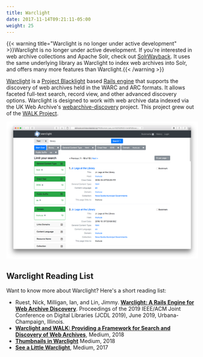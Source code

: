 ```yaml
---
title: Warclight
date: 2017-11-14T09:21:11-05:00
weight: 25
---
```


{{< warning title="Warclight is no longer under active development" >}}Warclight is no longer under active development. If you're interested in web archive collections and Apache Solr, check out [SolrWayback](https://github.com/netarchivesuite/solrwayback). It uses the same underlying library as Warclight to index web archives into Solr, and offers many more features than Warclight.{{< /warning >}}

[Warclight](https://github.com/archivesunleashed/warclight) is a [Project Blacklight](http://projectblacklight.org/) based [Rails engine](http://guides.rubyonrails.org/engines.html) that supports the discovery of web archives held in the WARC and ARC formats. It allows faceted full-text search, record view, and other advanced discovery options. Warclight is designed to work with web archive data indexed via the UK Web Archive's [webarchive-discovery](https://github.com/ukwa/webarchive-discovery) project. This project grew out of the [WALK Project](https://uwaterloo.ca/web-archive-group/news/compute-canada-grant-web-archives-longitudinal-knowledge).

![Warclight screenshot](/images/warclight.png)


## Warclight Reading List

Want to know more about Warclight? Here's a short reading list: 

* Ruest, Nick, Milligan, Ian, and Lin, Jimmy. **[Warclight: A Rails Engine for Web Archive Discovery](https://yorkspace.library.yorku.ca/xmlui/handle/10315/36159)**. Proceedings of the 2019 IEEE/ACM Joint Conference on Digital Libraries (JCDL 2019), June 2019, Urbana-Champaign, Illinois.
* **[Warclight and WALK: Providing a Framework for Search and Discovery of Web Archives](https://news.archivesunleashed.org/warclight-and-walk-providing-a-framework-for-search-and-discovery-of-web-archives-47fbd469da2d)**, Medium, 2018
* **[Thumbnails in Warclight](https://news.archivesunleashed.org/thumbnails-in-warclight-e155a0910c35)** Medium, 2018
* **[See a Little Warclight](https://news.archivesunleashed.org/see-a-little-warclight-7b33059355f2)**, Medium, 2017
